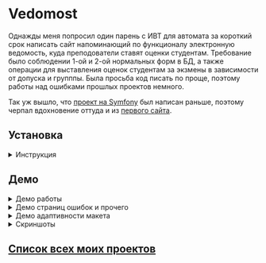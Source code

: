 # Vedomost

Однажды меня попросил один парень с ИВТ для автомата за короткий срок написать сайт напоминающий по функционалу электронную ведомость, куда преподователи ставят оценки студентам. Требование было соблюдении 1-ой и 2-ой нормальных форм в БД, а также операции для выставления оценок студентам за экзмены в зависимости от допуска и групппы. Была просьба код писать по проще, поэтому работы над ошибками прошлых проектов немного. 

Так уж вышло, что [проект на Symfony][NewsCrudPanel] был написан раньше, поэтому черпал вдохновение оттуда и из [первого сайта][FirstSite].

## Установка
<details>
    <summary>Инструкция</summary>
 
1. Проверить настройки сервера. Для Apache OpenServer могут быть такими

```
<VirtualHost *:%httpport%>

    DocumentRoot    "%hostdir%"
    ServerName      "%host%"
    ServerAlias     "%host%" %aliases%
    ScriptAlias     /cgi-bin/ "%hostdir%/cgi-bin/"

</VirtualHost>
```

2. Проверить данные для подключения к БД в файле db/Db.php с 7 строки идёт массив с параметрами
3. Импортировать sql dump из db/univer.sql
</details>

## Демо

<details>
    <summary>Демо работы</summary>
 
 ![work demo][WorkDemo]
</details>

<details>
    <summary>Демо страниц ошибок и прочего</summary>
 
 ![error demo][ErrorDemo]
</details>

<details>
    <summary>Демо адаптивности макета</summary>
 
 ![adaptive demo][AdaptiveDemo]
</details>

<details>
    <summary>Скриншоты</summary>
 
 ![screen 1][Screen1]
 ![screen 2][Screen2]
 ![screen 3][Screen3]
 ![screen 4][Screen4]
 ![screen 5][Screen5]
 ![screen 6][Screen6]
 ![screen 7][Screen7]
 ![screen 8][Screen8]
 ![screen 9][Screen9]
 ![screen 10][Screen10]
</details>

## [Список всех моих проектов][ListAllMyProject]


[NewsCrudPanel]:<https://github.com/iebrosalin/public_web/tree/backend/symphony/news_crud_panel>
[FirstSite]:<https://github.com/iebrosalin/public_web/tree/backend/pure_php/first_site>


[ListAllMyProject]:<https://github.com/iebrosalin/all_public_projects>

[WorkDemo]:<https://github.com/iebrosalin/public_web/blob/backend/pure_php/vedomost/descriptions/gif/work_demo.gif>
[ErrorDemo]:<https://github.com/iebrosalin/public_web/blob/backend/pure_php/vedomost/descriptions/gif/error_demo.gif>
[AdaptiveDemo]:<https://github.com/iebrosalin/public_web/blob/backend/pure_php/vedomost/descriptions/gif/adaptive_demo.gif>



[Screen1]:<https://github.com/iebrosalin/public_web/blob/backend/pure_php/vedomost/descriptions/screens/1.png>
[Screen2]:<https://github.com/iebrosalin/public_web/blob/backend/pure_php/vedomost/descriptions/screens/2.png>
[Screen3]:<https://github.com/iebrosalin/public_web/blob/backend/pure_php/vedomost/descriptions/screens/3.png>
[Screen4]:<https://github.com/iebrosalin/public_web/blob/backend/pure_php/vedomost/descriptions/screens/4.png>
[Screen5]:<https://github.com/iebrosalin/public_web/blob/backend/pure_php/vedomost/descriptions/screens/5.png>
[Screen6]:<https://github.com/iebrosalin/public_web/blob/backend/pure_php/vedomost/descriptions/screens/6.png>
[Screen7]:<https://github.com/iebrosalin/public_web/blob/backend/pure_php/vedomost/descriptions/screens/7.png>
[Screen8]:<https://github.com/iebrosalin/public_web/blob/backend/pure_php/vedomost/descriptions/screens/8.png>
[Screen9]:<https://github.com/iebrosalin/public_web/blob/backend/pure_php/vedomost/descriptions/screens/9.png>
[Screen10]:<https://github.com/iebrosalin/public_web/blob/backend/pure_php/vedomost/descriptions/screens/10.png>
